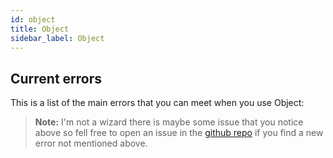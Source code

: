 ```yaml
---
id: object
title: Object
sidebar_label: Object
---
```

## Current errors
This is a list of the main errors that you can meet when you use Object:
> **Note:** I'm not a wizard there is maybe some issue that you notice above so fell free to open an issue in the [github repo](https://github.com/luctst/learn-javascript) if you find a new error not mentioned above.